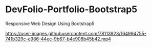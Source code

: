 # DevFolio-Portfolio-Bootstrap5
Responsive Web Design Using Bootstrap5

https://user-images.githubusercontent.com/78113923/164994755-741b329c-e986-44ec-9b67-b4e908b45b42.mp4

